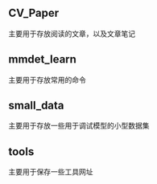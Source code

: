 ## CV_Paper
主要用于存放阅读的文章，以及文章笔记

## mmdet_learn
主要用于存放常用的命令

## small_data
主要用于存放一些用于调试模型的小型数据集

## tools
主要用于保存一些工具网址
